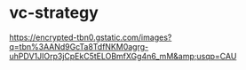 # vc-strategy
https://encrypted-tbn0.gstatic.com/images?q=tbn%3AANd9GcTa8TdfNKM0agrg-uhPDV1JIOrp3jCpEkC5tELOBmfXGg4n6_mM&amp;usqp=CAU
